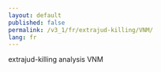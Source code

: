 ```yaml
---
layout: default
published: false
permalink: /v3_1/fr/extrajud-killing/VNM/
lang: fr
---
```


extrajud-killing analysis VNM
